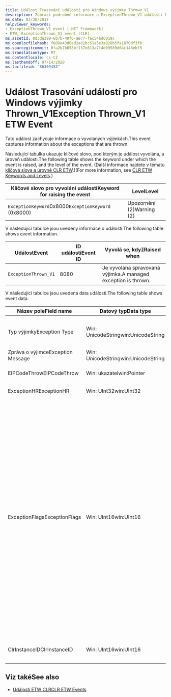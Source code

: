 ```yaml
---
title: Událost Trasování událostí pro Windows výjimky Thrown_V1
description: Zobrazí podrobné informace o ExceptionThrown_V1 události ETW. Data události, jako jsou názvy polí, datové typy a popisy, jsou uvedeny pro vyvolané výjimky.
ms.date: 03/30/2017
helpviewer_keywords:
- ExceptionThrown_V1 event [.NET Framework]
- ETW, ExceptionThrown_V1 event (CLR)
ms.assetid: 0d3da389-6b7b-40f6-a877-fac546d6019c
ms.openlocfilehash: f800a43d0ed2a82bc51a5e3a028b5fa1870df3fb
ms.sourcegitcommit: 0fa2b7b658bf137e813a7f4d09589d64c148ebf5
ms.translationtype: MT
ms.contentlocale: cs-CZ
ms.lasthandoff: 07/14/2020
ms.locfileid: "86309453"
---
```

# <a name="exception-thrown_v1-etw-event"></a><span data-ttu-id="f2069-104">Událost Trasování událostí pro Windows výjimky Thrown_V1</span><span class="sxs-lookup"><span data-stu-id="f2069-104">Exception Thrown_V1 ETW Event</span></span>
<span data-ttu-id="f2069-105">Tato událost zachycuje informace o vyvolaných výjimkách.</span><span class="sxs-lookup"><span data-stu-id="f2069-105">This event captures information about the exceptions that are thrown.</span></span>  
  
 <span data-ttu-id="f2069-106">Následující tabulka ukazuje klíčové slovo, pod kterým je událost vyvolána, a úroveň události.</span><span class="sxs-lookup"><span data-stu-id="f2069-106">The following table shows the keyword under which the event is raised, and the level of the event.</span></span> <span data-ttu-id="f2069-107">(Další informace najdete v tématu [klíčová slova a úrovně CLR ETW](clr-etw-keywords-and-levels.md).)</span><span class="sxs-lookup"><span data-stu-id="f2069-107">(For more information, see [CLR ETW Keywords and Levels](clr-etw-keywords-and-levels.md).)</span></span>  
  
|<span data-ttu-id="f2069-108">Klíčové slovo pro vyvolání události</span><span class="sxs-lookup"><span data-stu-id="f2069-108">Keyword for raising the event</span></span>|<span data-ttu-id="f2069-109">Level</span><span class="sxs-lookup"><span data-stu-id="f2069-109">Level</span></span>|  
|-----------------------------------|-----------|  
|<span data-ttu-id="f2069-110">`ExceptionKeyword`0x8000</span><span class="sxs-lookup"><span data-stu-id="f2069-110">`ExceptionKeyword` (0x8000)</span></span>|<span data-ttu-id="f2069-111">Upozornění (2)</span><span class="sxs-lookup"><span data-stu-id="f2069-111">Warning (2)</span></span>|  
  
 <span data-ttu-id="f2069-112">V následující tabulce jsou uvedeny informace o události.</span><span class="sxs-lookup"><span data-stu-id="f2069-112">The following table shows event information.</span></span>  
  
|<span data-ttu-id="f2069-113">Událost</span><span class="sxs-lookup"><span data-stu-id="f2069-113">Event</span></span>|<span data-ttu-id="f2069-114">ID události</span><span class="sxs-lookup"><span data-stu-id="f2069-114">Event ID</span></span>|<span data-ttu-id="f2069-115">Vyvolá se, když</span><span class="sxs-lookup"><span data-stu-id="f2069-115">Raised when</span></span>|  
|-----------|--------------|-----------------|  
|`ExceptionThrown_V1`|<span data-ttu-id="f2069-116">80</span><span class="sxs-lookup"><span data-stu-id="f2069-116">80</span></span>|<span data-ttu-id="f2069-117">Je vyvolána spravovaná výjimka.</span><span class="sxs-lookup"><span data-stu-id="f2069-117">A managed exception is thrown.</span></span>|  
  
 <span data-ttu-id="f2069-118">V následující tabulce jsou uvedena data události.</span><span class="sxs-lookup"><span data-stu-id="f2069-118">The following table shows event data.</span></span>  
  
|<span data-ttu-id="f2069-119">Název pole</span><span class="sxs-lookup"><span data-stu-id="f2069-119">Field name</span></span>|<span data-ttu-id="f2069-120">Datový typ</span><span class="sxs-lookup"><span data-stu-id="f2069-120">Data type</span></span>|<span data-ttu-id="f2069-121">Popis</span><span class="sxs-lookup"><span data-stu-id="f2069-121">Description</span></span>|  
|----------------|---------------|-----------------|  
|<span data-ttu-id="f2069-122">Typ výjimky</span><span class="sxs-lookup"><span data-stu-id="f2069-122">Exception Type</span></span>|<span data-ttu-id="f2069-123">Win: UnicodeString</span><span class="sxs-lookup"><span data-stu-id="f2069-123">win:UnicodeString</span></span>|<span data-ttu-id="f2069-124">Typ výjimky; například `System.NullReferenceException` .</span><span class="sxs-lookup"><span data-stu-id="f2069-124">Type of the exception; for example, `System.NullReferenceException`.</span></span>|  
|<span data-ttu-id="f2069-125">Zpráva o výjimce</span><span class="sxs-lookup"><span data-stu-id="f2069-125">Exception Message</span></span>|<span data-ttu-id="f2069-126">Win: UnicodeString</span><span class="sxs-lookup"><span data-stu-id="f2069-126">win:UnicodeString</span></span>|<span data-ttu-id="f2069-127">Skutečná zpráva výjimky</span><span class="sxs-lookup"><span data-stu-id="f2069-127">Actual exception message.</span></span>|  
|<span data-ttu-id="f2069-128">EIPCodeThrow</span><span class="sxs-lookup"><span data-stu-id="f2069-128">EIPCodeThrow</span></span>|<span data-ttu-id="f2069-129">Win: ukazatel</span><span class="sxs-lookup"><span data-stu-id="f2069-129">win:Pointer</span></span>|<span data-ttu-id="f2069-130">Ukazatel na instrukci, kde došlo k výjimce.</span><span class="sxs-lookup"><span data-stu-id="f2069-130">Instruction pointer where exception occurred.</span></span>|  
|<span data-ttu-id="f2069-131">ExceptionHR</span><span class="sxs-lookup"><span data-stu-id="f2069-131">ExceptionHR</span></span>|<span data-ttu-id="f2069-132">Win: UInt32</span><span class="sxs-lookup"><span data-stu-id="f2069-132">win:UInt32</span></span>|<span data-ttu-id="f2069-133">Výjimka [HRESULT](https://docs.microsoft.com/openspecs/windows_protocols/ms-erref/0642cb2f-2075-4469-918c-4441e69c548a).</span><span class="sxs-lookup"><span data-stu-id="f2069-133">Exception [HRESULT](https://docs.microsoft.com/openspecs/windows_protocols/ms-erref/0642cb2f-2075-4469-918c-4441e69c548a).</span></span>|  
|<span data-ttu-id="f2069-134">ExceptionFlags</span><span class="sxs-lookup"><span data-stu-id="f2069-134">ExceptionFlags</span></span>|<span data-ttu-id="f2069-135">Win: UInt16</span><span class="sxs-lookup"><span data-stu-id="f2069-135">win:UInt16</span></span>|<span data-ttu-id="f2069-136">0x01: HasInnerException (viz [události CLR ETW](clr-etw-events.md) v dokumentaci k Visual Basic).</span><span class="sxs-lookup"><span data-stu-id="f2069-136">0x01: HasInnerException (see [CLR ETW Events](clr-etw-events.md) in the Visual Basic documentation).</span></span><br /><br /> <span data-ttu-id="f2069-137">0x02: IsNestedException.</span><span class="sxs-lookup"><span data-stu-id="f2069-137">0x02: IsNestedException.</span></span><br /><br /> <span data-ttu-id="f2069-138">0x04: IsRethrownException.</span><span class="sxs-lookup"><span data-stu-id="f2069-138">0x04: IsRethrownException.</span></span><br /><br /> <span data-ttu-id="f2069-139">0x08: IsCorruptedStateException (označuje, že stav procesu je poškozen; viz [zpracování výjimek poškozených stavů](https://docs.microsoft.com/archive/msdn-magazine/2009/february/clr-inside-out-handling-corrupted-state-exceptions)).</span><span class="sxs-lookup"><span data-stu-id="f2069-139">0x08: IsCorruptedStateException (indicates that the process state is corrupt; see [Handling Corrupted State Exceptions](https://docs.microsoft.com/archive/msdn-magazine/2009/february/clr-inside-out-handling-corrupted-state-exceptions)).</span></span><br /><br /> <span data-ttu-id="f2069-140">0x10: IsCLSCompliant (výjimka odvozená z <xref:System.Exception> je kompatibilní se specifikací CLS; v opačném případě není kompatibilní se specifikací CLS).</span><span class="sxs-lookup"><span data-stu-id="f2069-140">0x10: IsCLSCompliant (an exception that derives from <xref:System.Exception> is CLS-compliant; otherwise, it is not CLS-compliant).</span></span>|  
|<span data-ttu-id="f2069-141">ClrInstanceID</span><span class="sxs-lookup"><span data-stu-id="f2069-141">ClrInstanceID</span></span>|<span data-ttu-id="f2069-142">Win: UInt16</span><span class="sxs-lookup"><span data-stu-id="f2069-142">win:UInt16</span></span>|<span data-ttu-id="f2069-143">Jedinečné ID pro instanci CLR nebo CoreCLR.</span><span class="sxs-lookup"><span data-stu-id="f2069-143">Unique ID for the instance of CLR or CoreCLR.</span></span>|  
  
## <a name="see-also"></a><span data-ttu-id="f2069-144">Viz také</span><span class="sxs-lookup"><span data-stu-id="f2069-144">See also</span></span>

- [<span data-ttu-id="f2069-145">Události ETW CLR</span><span class="sxs-lookup"><span data-stu-id="f2069-145">CLR ETW Events</span></span>](clr-etw-events.md)
